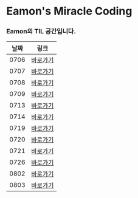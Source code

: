 # Eamon's Miracle Coding 

### Eamon의 TIL 공간입니다.

| 날짜 | 링크         |
| ---- | ------------ |
| 0706 | [바로가기](https://github.com/GleamingStar/miracle-coding/blob/eamon/TIL/TIL_210706.md) |
| 0707 | [바로가기](https://github.com/GleamingStar/miracle-coding/blob/eamon/TIL/TIL_210707.md) |
| 0708 | [바로가기](https://github.com/GleamingStar/miracle-coding/blob/eamon/TIL/TIL_210708.md) |
| 0709 | [바로가기](https://github.com/GleamingStar/miracle-coding/blob/eamon/TIL/TIL_210709.md) |
| 0713 | [바로가기](https://github.com/GleamingStar/miracle-coding/blob/eamon/TIL/TIL_210713.md) |
| 0714 | [바로가기](https://github.com/GleamingStar/miracle-coding/blob/eamon/TIL/TIL_210714.md) |
| 0719 | [바로가기](https://github.com/GleamingStar/miracle-coding/blob/eamon/TIL/TIL_210719.md) |
| 0720 | [바로가기](https://github.com/GleamingStar/miracle-coding/blob/eamon/TIL/TIL_210720.md) |
| 0721 | [바로가기](https://github.com/GleamingStar/miracle-coding/blob/eamon/TIL/TIL_210721.md) |
| 0726 | [바로가기](https://github.com/GleamingStar/miracle-coding/blob/eamon/TIL/TIL_210726.md) |
| 0802 | [바로가기](https://github.com/GleamingStar/miracle-coding/blob/eamon/TIL/TIL_210802.md) |
| 0803 | [바로가기](https://github.com/GleamingStar/miracle-coding/blob/eamon/TIL/TIL_210803.md) |